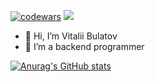 [![codewars](https://www.codewars.com/users/getout77/badges/small)](https://www.codewars.com/users/getout77)
![](https://komarev.com/ghpvc/?username=bulat0v)
- 👋 Hi, I’m Vitalii Bulatov
- 👀 I’m a backend programmer


[![Anurag's GitHub stats](https://github-readme-stats.vercel.app/api?username=bulat0v)](https://github.com/bulat0v/github-readme-stats)


<!---
bulat0v/bulat0v is a ✨ special ✨ repository because its `README.md` (this file) appears on your GitHub profile.
You can click the Preview link to take a look at your changes.
--->
